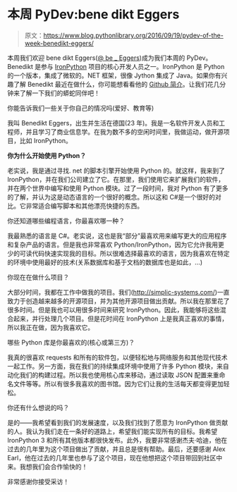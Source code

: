 # 本周 PyDev:bene dikt Eggers

> 原文：<https://www.blog.pythonlibrary.org/2016/09/19/pydev-of-the-week-benedikt-eggers/>

本周我们欢迎 bene dikt Eggers([@ be _ Eggers](https://twitter.com/be_eggers))成为我们本周的 PyDev。Benedikt 是参与 [IronPython](http://ironpython.net/) 项目的核心开发人员之一。IronPython 是 Python 的一个版本，集成了微软的。NET 框架，很像 Jython 集成了 Java。如果你有兴趣了解 Benedikt 最近在做什么，你可能想看看他的 [Github 简介](https://github.com/simplicbe?tab=activity)。让我们花几分钟来了解一下我们的蟒蛇同伴吧！

你能告诉我们一些关于你自己的情况吗(爱好、教育等)

我叫 Benedikt Eggers，出生并生活在德国(23 年)。我是一名软件开发人员和工程师，并且学习了商业信息学。在我为数不多的空闲时间里，我做运动，做开源项目，比如 IronPython。

**你为什么开始使用 Python？**

老实说，我是通过寻找. net 的脚本引擎开始使用 Python 的。就这样，我来到了 IronPython，并在我们公司建立了它。在那里，我们使用它来扩展我们的软件，并在两个世界中编写和使用 Python 模块。过了一段时间，我对 Python 有了更多的了解，并认为这是动态语言的一个很好的概念。所以这和 C#是一个很好的对比。它非常适合编写脚本和其他漂亮快捷的东西。

你还知道哪些编程语言，你最喜欢哪一种？

我最熟悉的语言是 C#。老实说，这也是我“部分”最喜欢用来编写更大的应用程序和复杂产品的语言。但是我也非常喜欢 Python/IronPython，因为它允许我用更少的可读代码快速实现我的目标。所以很难选择最喜欢的语言，因为我喜欢在特定的环境中使用最好的技术(关系数据库和基于文档的数据库也是如此，...)

你现在在做什么项目？

大部分时间，我都在工作中做我的项目。我们(http://simplic-systems.com/)一直致力于创造越来越多的开源项目，并为其他开源项目做出贡献。所以我在那里花了很多时间。但是我也可以用很多时间来研究 IronPython。因此，我能够将这些混合起来，并行处理几个项目。但是花时间在 IronPython 上是我真正喜欢的事情，所以我正在做，因为我喜欢它。

哪些 Python 库是你最喜欢的(核心或第三方)？

我真的很喜欢 requests 和所有的软件包，以便轻松地与网络服务和其他现代技术一起工作。另一方面，我在我们的持续集成环境中使用了许多 Python 模块，来自动化我们的构建过程。所以我也使用核心库来移动，通过读取 JSON 配置来重命名文件等等。所以有很多我喜欢的图书馆。因为它们让我的生活每天都变得更加轻松。

你还有什么想说的吗？

是的——我希望看到我们的发展速度，以及我们找到了愿意为 IronPython 做贡献的人。我认为我们走在一条好的道路上，希望我们能实现所有的目标。我希望 IronPython 3 和所有其他版本都很快发布。此外，我要非常感谢杰夫·哈迪，他在过去的几年里为这个项目做出了贡献，并且总是很有帮助。最后，还要感谢 Alex Earl，他在过去的几年里也参与了这个项目，现在他想把这个项目带回到社区中来。我想我们会合作愉快的！

非常感谢你接受采访！